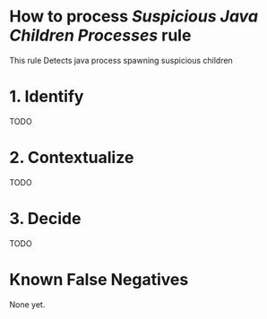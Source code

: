 # How to process *Suspicious Java Children Processes* rule
This rule Detects java process spawning suspicious children

# 1. Identify
TODO

# 2. Contextualize
TODO

# 3. Decide
TODO

# Known False Negatives
None yet.
